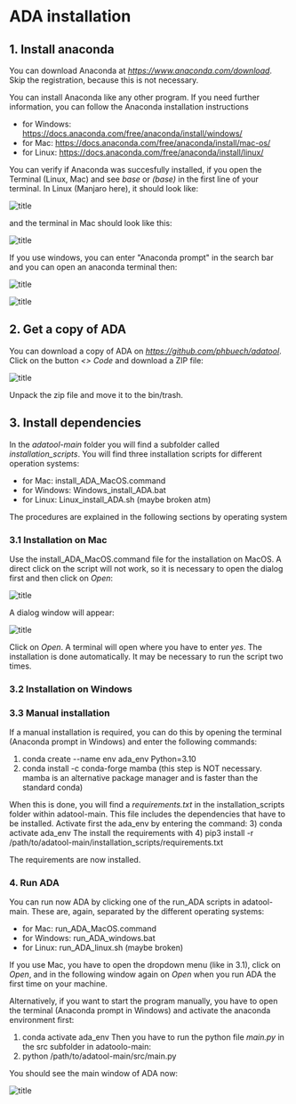 # ADA installation

## 1. Install anaconda

You can download Anaconda at _https://www.anaconda.com/download_. Skip the registration, because this is not necessary.

You can install Anaconda like any other program. If you need further information, you can follow the Anaconda installation instructions
- for Windows: https://docs.anaconda.com/free/anaconda/install/windows/
- for Mac: https://docs.anaconda.com/free/anaconda/install/mac-os/
- for Linux: https://docs.anaconda.com/free/anaconda/install/linux/

You can verify if Anaconda was succesfully installed, if you open the Terminal (Linux, Mac) and see _base_ or _(base)_ in the first line of your terminal. In Linux (Manjaro here), it should look like:

![title](imgs/Screenshot_linux_terminal.png)

and the terminal in Mac should look like this:

![title](imgs/Screenshot_mac_terminal.png)

If you use windows, you can enter "Anaconda prompt" in the search bar and you can open an anaconda terminal then:

![title](imgs/Screenshot_windows_search_anaconda_prompt.png)

![title](imgs/Screenshot_windows_prompt.png)

## 2. Get a copy of ADA

You can download a copy of ADA on _https://github.com/phbuech/adatool_. Click on the button _<> Code_ and download a ZIP file:

![title](imgs/Screenshot_ADA_download.png)

Unpack the zip file and move it to the bin/trash.

## 3. Install dependencies

In the _adatool-main_ folder you will find a subfolder called _installation\_scripts_. You will find three installation scripts for different operation systems:
- for Mac: install_ADA_MacOS.command
- for Windows: Windows_install_ADA.bat
- for Linux: Linux_install_ADA.sh (maybe broken atm)

The procedures are explained in the following sections by operating system

### 3.1 Installation on Mac

Use the install_ADA_MacOS.command file for the installation on MacOS. A direct click on the script will not work, so it is necessary to open the dialog first and then click on _Open_:

![title](imgs/Screenshot_mac_installation_1.png)

A dialog window will appear:

![title](imgs/Screenshot_mac_installation_2.png)

Click on _Open_.
A terminal will open where you have to enter _yes_. The installation is done automatically.
It may be necessary to run the script two times.

### 3.2 Installation on Windows

### 3.3 Manual installation

If a manual installation is required, you can do this by opening the terminal (Anaconda prompt in Windows) and enter the following commands:
1) conda create --name env ada_env Python=3.10
2) conda install -c conda-forge mamba (this step is NOT necessary. mamba is an alternative package manager and is faster than the standard conda)

When this is done, you will find a _requirements.txt_ in the installation_scripts folder within adatool-main. This file includes the dependencies that have to be installed. Activate first the ada_env by entering the command:
3) conda activate ada_env
The install the requirements with
4) pip3 install -r /path/to/adatool-main/installation_scripts/requirements.txt

The requirements are now installed.

### 4. Run ADA

You can run now ADA by clicking one of the run_ADA scripts in adatool-main. These are, again, separated by the different operating systems:
- for Mac: run_ADA_MacOS.command
- for Windows: run_ADA_windows.bat
- for Linux: run_ADA_linux.sh (maybe broken)

If you use Mac, you have to open the dropdown menu (like in 3.1), click on _Open_, and in the following window again on _Open_ when you run ADA the first time on your machine.

Alternatively, if you want to start the program manually, you have to open the terminal (Anaconda prompt in Windows) and activate the anaconda environment first:
1) conda activate ada_env
Then you have to run the python file _main.py_ in the src subfolder in adatoolo-main:
2) python /path/to/adatool-main/src/main.py

You should see the main window of ADA now:

![title](imgs/Screenshot_open_ADA_on_mac.png)


```python

```
